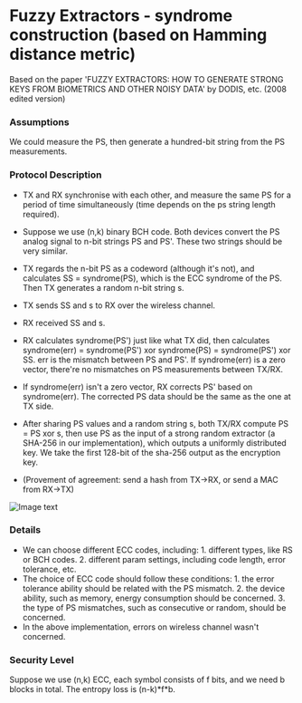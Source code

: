 # Fuzzy Extractors - syndrome construction (based on Hamming distance metric)

Based on the paper 'FUZZY EXTRACTORS: HOW TO GENERATE STRONG KEYS FROM BIOMETRICS AND OTHER NOISY DATA' by DODIS, etc. (2008 edited version)

### Assumptions
We could measure the PS, then generate a hundred-bit string from the PS measurements.

### Protocol Description

- TX and RX synchronise with each other, and measure the same PS for a period of time simultaneously (time depends on the ps string length required).
- Suppose we use (n,k) binary BCH code. Both devices convert the PS analog signal to n-bit strings PS and PS'. These two strings should be very similar. 
- TX regards the n-bit PS as a codeword (although it's not), and calculates SS = syndrome(PS), which is the ECC syndrome of the PS. Then TX generates a random n-bit string s.
- TX sends SS and s to RX over the wireless channel.
- RX received SS and s.
- RX calculates syndrome(PS') just like what TX did, then calculates syndrome(err) = syndrome(PS') xor syndrome(PS) = syndrome(PS') xor SS. err is the mismatch between PS and PS'. If syndrome(err) is a zero vector, there're no mismatches on PS measurements between TX/RX.
- If syndrome(err) isn't a zero vector, RX corrects PS' based on syndrome(err). The corrected PS data should be the same as the one at TX side.
- After sharing PS values and a random string s, both TX/RX compute PS = PS xor s, then use PS as the input of a strong random extractor (a SHA-256 in our implementation), which outputs a uniformly distributed key. We take the first 128-bit of the sha-256 output as the encryption key.

- (Provement of agreement: send a hash from TX->RX, or send a MAC from RX->TX)

![Image text](https://github.com/MrZMN/Implementation-of-PS-based-key-distribution-methods/blob/master/images/Syndrome-based%20fuzzy%20extractor.png)

### Details

- We can choose different ECC codes, including: 1. different types, like RS or BCH codes. 2. different param settings, including code length, error tolerance, etc. 
- The choice of ECC code should follow these conditions: 1. the error tolerance ability should be related with the PS mismatch. 2. the device ability, such as memory, energy consumption should be concerned. 3. the type of PS mismatches, such as consecutive or random, should be concerned.
- In the above implementation, errors on wireless channel wasn't concerned.

### Security Level

Suppose we use (n,k) ECC, each symbol consists of f bits, and we need b blocks in total. The entropy loss is (n-k)\*f\*b.

